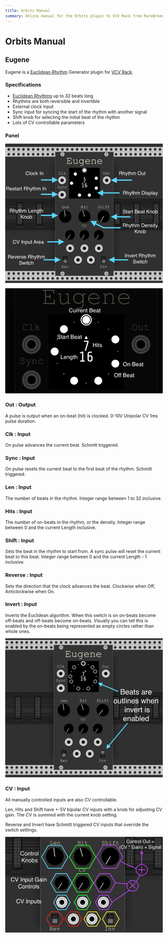 ```yaml
---
title: Orbits Manual
summary: Online manual for the Orbits plugin to VCV Rack from RareBreeds.
---
```

# Orbits Manual

## Eugene

Eugene is a [Euclidean Rhythm](https://en.wikipedia.org/wiki/Euclidean_rhythm) Generator plugin for [VCV Rack](https://vcvrack.com/).

### Specifications
 * [Euclidean Rhythms](https://en.wikipedia.org/wiki/Euclidean_rhythm) up to 32 beats long
 * Rhythms are both reversible and invertible
 * External clock input
 * Sync input for syncing the start of the rhythm with another signal
 * Shift knob for selecting the initial beat of the rhythm
 * Lots of CV controllable parameters

### Panel

![Controls](img/controls.png)

![Display](img/display.png)

### Out : Output
A pulse is output when an on-beat (hit) is clocked. 0-10V Unipolar CV 1ms pulse duration.

### Clk : Input
On pulse advances the current beat. Schmitt triggered.

### Sync : Input
On pulse resets the current beat to the first beat of the rhythm. Schmitt triggered.

### Len : Input
The number of beats in the rhythm. Integer range between 1 to 32 inclusive.

### Hits : Input
The number of on-beats in the rhythm, or the density. Integer range between 0 and the current Length inclusive.

### Shift : Input
Sets the beat in the rhythm to start from. A sync pulse will reset the current beat to this beat. Integer range between 0 and the current Length - 1 inclusive.

### Reverse : Input
Sets the direction that the clock advances the beat. Clockwise when Off, Anticlockwise when On.

### Invert : Input
Inverts the Euclidean algorithm. When this switch is on on-beats become off-beats and off-beats become on-beats. Visually you can tell this is enabled by the on-beats being represented as empty circles rather than whole ones.

![Invert](img/invert.png)

### CV : Input
All manually controlled inputs are also CV controllable.

Len, Hits and Shift have +-5V bipolar CV inputs with a knob for adjusting CV gain. The CV is summed with the current knob setting.

Reverse and Invert have Schmitt triggered CV inputs that override the switch settings.

![CV](img/cv.png)
